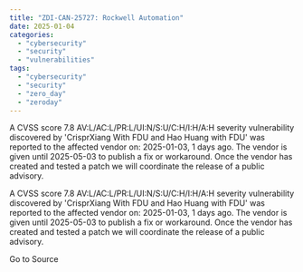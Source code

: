```yaml
---
title: "ZDI-CAN-25727: Rockwell Automation"
date: 2025-01-04
categories: 
  - "cybersecurity"
  - "security"
  - "vulnerabilities"
tags: 
  - "cybersecurity"
  - "security"
  - "zero_day"
  - "zeroday"
---
```


A CVSS score 7.8 AV:L/AC:L/PR:L/UI:N/S:U/C:H/I:H/A:H severity vulnerability discovered by 'CrisprXiang With FDU and Hao Huang with FDU' was reported to the affected vendor on: 2025-01-03, 1 days ago. The vendor is given until 2025-05-03 to publish a fix or workaround. Once the vendor has created and tested a patch we will coordinate the release of a public advisory.

A CVSS score 7.8 AV:L/AC:L/PR:L/UI:N/S:U/C:H/I:H/A:H severity vulnerability discovered by 'CrisprXiang With FDU and Hao Huang with FDU' was reported to the affected vendor on: 2025-01-03, 1 days ago. The vendor is given until 2025-05-03 to publish a fix or workaround. Once the vendor has created and tested a patch we will coordinate the release of a public advisory.

Go to Source
